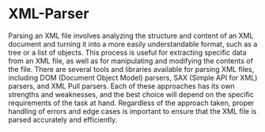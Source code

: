 # XML-Parser

Parsing an XML file involves analyzing the structure and content of an XML document and turning 
it into a more easily understandable format, such as a tree or a list of objects. This process is useful 
for extracting specific data from an XML file, as well as for manipulating and modifying the 
contents of the file. There are several tools and libraries available for parsing XML files, including 
DOM (Document Object Model) parsers, SAX (Simple API for XML) parsers, and XML Pull 
parsers. Each of these approaches has its own strengths and weaknesses, and the best choice will 
depend on the specific requirements of the task at hand. Regardless of the approach taken, proper 
handling of errors and edge cases is important to ensure that the XML file is parsed accurately and 
efficiently.
